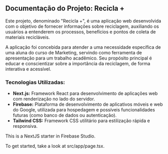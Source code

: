 ## Documentação do Projeto: Recicla +

Este projeto, denominado "Recicla +", é uma aplicação web desenvolvida com o objetivo de fornecer informações sobre reciclagem, auxiliando os usuários a entenderem os processos, benefícios e pontos de coleta de materiais recicláveis. 

A aplicação foi concebida para atender a uma necessidade específica de uma aluna do curso de Marketing, servindo como ferramenta de apresentação para um trabalho acadêmico. Seu propósito principal é educar e conscientizar sobre a importância da reciclagem, de forma interativa e acessível.

### Tecnologias Utilizadas:

- **Next.js:** Framework React para desenvolvimento de aplicações web com renderização no lado do servidor.
- **Firebase:** Plataforma de desenvolvimento de aplicativos móveis e web do Google, utilizada para hospedagem e possíveis funcionalidades futuras (como banco de dados ou autenticação).
- **Tailwind CSS:** Framework CSS utilitário para estilização rápida e responsiva.

This is a NextJS starter in Firebase Studio.

To get started, take a look at src/app/page.tsx.
